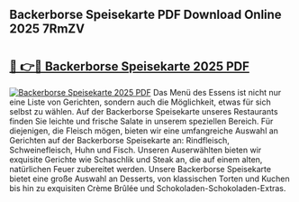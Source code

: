 ## Backerborse Speisekarte PDF Download Online 2025 7RmZV

# <h2><a href="http://gcc24v0.nevu.top/?p=Backerborse+Speisekarte">🔗 👉🔴 Backerborse Speisekarte 2025 PDF</a></h2>

[![Backerborse Speisekarte 2025 PDF](https://i.imgur.com/dBaPXMq.png)](http://gcc24v0.nevu.top/?p=Backerborse+Speisekarte)
Das Menü des Essens ist nicht nur eine Liste von Gerichten, sondern auch die Möglichkeit, etwas für sich selbst zu wählen. Auf der Backerborse Speisekarte unseres Restaurants finden Sie leichte und frische Salate in unserem speziellen Bereich. Für diejenigen, die Fleisch mögen, bieten wir eine umfangreiche Auswahl an Gerichten auf der Backerborse Speisekarte an: Rindfleisch, Schweinefleisch, Huhn und Fisch. Unseren Auserwählten bieten wir exquisite Gerichte wie Schaschlik und Steak an, die auf einem alten, natürlichen Feuer zubereitet werden. Unsere Backerborse Speisekarte bietet eine große Auswahl an Desserts, von klassischen Torten und Kuchen bis hin zu exquisiten Crème Brûlée und Schokoladen-Schokoladen-Extras.
